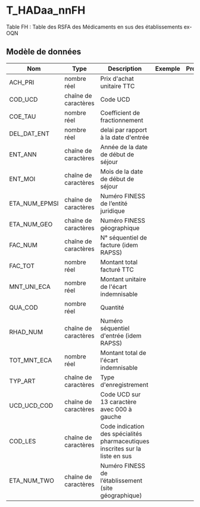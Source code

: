 # T_HADaa_nnFH

Table FH : Table des RSFA des Médicaments en sus des établissements ex-OQN


## Modèle de données

|Nom|Type|Description|Exemple|Propriétés|
|-|-|-|-|-|
|ACH_PRI|nombre réel|Prix d'achat unitaire TTC|||
|COD_UCD|chaîne de caractères|Code UCD|||
|COE_TAU|nombre réel|Coefficient de fractionnement|||
|DEL_DAT_ENT|nombre réel|delai par rapport à la date d'entrée|||
|ENT_ANN|chaîne de caractères|Année de la date de début de séjour|||
|ENT_MOI|chaîne de caractères|Mois de la date de début de séjour|||
|ETA_NUM_EPMSI|chaîne de caractères|Numéro FINESS de l’entité juridique|||
|ETA_NUM_GEO|chaîne de caractères|Numéro FINESS  géographique|||
|FAC_NUM|chaîne de caractères|N° séquentiel de facture (idem RAPSS)|||
|FAC_TOT|nombre réel|Montant total facturé TTC|||
|MNT_UNI_ECA|nombre réel|Montant unitaire de l'écart indemnisable|||
|QUA_COD|nombre réel|Quantité|||
|RHAD_NUM|chaîne de caractères|Numéro séquentiel d'entrée (idem RAPSS)|||
|TOT_MNT_ECA|nombre réel|Montant total de l'écart indemnisable|||
|TYP_ART|chaîne de caractères|Type d'enregistrement|||
|UCD_UCD_COD|chaîne de caractères|Code UCD sur 13 caractère avec 000 à gauche|||
|COD_LES|chaîne de caractères|Code indication des spécialités pharmaceutiques inscrites sur la liste en sus|||
|ETA_NUM_TWO|chaîne de caractères|Numéro FINESS de l’établissement (site géographique)|||
